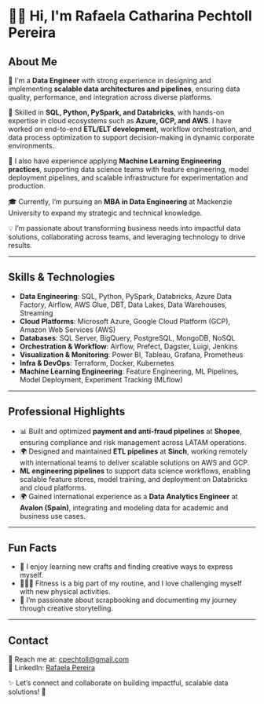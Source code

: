 # 👋🏻 Hi, I'm Rafaela Catharina Pechtoll Pereira  

## About Me  

🚀 I'm a **Data Engineer** with strong experience in designing and implementing **scalable data architectures and pipelines**, ensuring data quality, performance, and integration across diverse platforms.  

🔧 Skilled in **SQL, Python, PySpark, and Databricks**, with hands-on expertise in cloud ecosystems such as **Azure, GCP, and AWS**. I have worked on end-to-end **ETL/ELT development**, workflow orchestration, and data process optimization to support decision-making in dynamic corporate environments.  

🤖 I also have experience applying **Machine Learning Engineering practices**, supporting data science teams with feature engineering, model deployment pipelines, and scalable infrastructure for experimentation and production.  

🎓 Currently, I’m pursuing an **MBA in Data Engineering** at Mackenzie University to expand my strategic and technical knowledge.  

💡 I’m passionate about transforming business needs into impactful data solutions, collaborating across teams, and leveraging technology to drive results.  

---

## Skills & Technologies  

- **Data Engineering**: SQL, Python, PySpark, Databricks, Azure Data Factory, Airflow, AWS Glue, DBT, Data Lakes, Data Warehouses, Streaming  
- **Cloud Platforms**: Microsoft Azure, Google Cloud Platform (GCP), Amazon Web Services (AWS)  
- **Databases**: SQL Server, BigQuery, PostgreSQL, MongoDB, NoSQL  
- **Orchestration & Workflow**: Airflow, Prefect, Dagster, Luigi, Jenkins  
- **Visualization & Monitoring**: Power BI, Tableau, Grafana, Prometheus  
- **Infra & DevOps**: Terraform, Docker, Kubernetes  
- **Machine Learning Engineering**: Feature Engineering, ML Pipelines, Model Deployment, Experiment Tracking (MLflow)  

---

## Professional Highlights  

- 📊 Built and optimized **payment and anti-fraud pipelines** at **Shopee**, ensuring compliance and risk management across LATAM operations.  
- 🌍 Designed and maintained **ETL pipelines** at **Sinch**, working remotely with international teams to deliver scalable solutions on AWS and GCP.  
-  **ML engineering pipelines** to support data science workflows, enabling scalable feature stores, model training, and deployment on Databricks and cloud platforms.  
- 🌍 Gained international experience as a **Data Analytics Engineer** at **Avalon (Spain)**, integrating and modeling data for academic and business use cases.  

---

## Fun Facts  

- 🧶 I enjoy learning new crafts and finding creative ways to express myself.  
- 🏋🏻‍♀️ Fitness is a big part of my routine, and I love challenging myself with new physical activities.  
- 📖 I’m passionate about scrapbooking and documenting my journey through creative storytelling.  

---

## Contact  

📧 Reach me at: [cpechtoll@gmail.com](mailto:cpechtoll@gmail.com)  
🔗 LinkedIn: [Rafaela Pereira](https://www.linkedin.com/in/rafaela-pereira-087284209/)  

✨ Let’s connect and collaborate on building impactful, scalable data solutions! 🚀  
